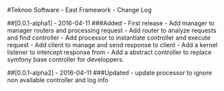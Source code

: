 #Teknoo Software - East Framework - Change Log

##[0.0.1-alpha1] - 2016-04-11
###Added
    - First release
    - Add manager to manager routers and processing request
    - Add router to analyze requests and find controller
    - Add processor to instantiate controller and execute request
    - Add client to manage and send response to client
    - Add a kernel listener to intercept response from
    - Add a abstract controller to replace symfony base controller for developpers.

##[0.0.1-alpha2] - 2016-04-11
###Updated
    - update processor to ignore non available controller and log info
